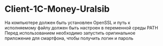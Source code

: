 # Client-1C-Money-Uralsib
На компьютере должен быть установлен OpenSSL и путь к исполняемому файлу должен быть настроен в переменной среды PATH
Перед использованием необходимо запустить оригинальное приложение для смартфона, чтобы получить логин и пароль
